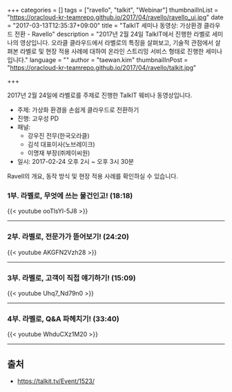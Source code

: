 +++
categories = []
tags = ["ravello", "talkit", "Webinar"]
thumbnailInList = "https://oracloud-kr-teamrepo.github.io/2017/04/ravello/ravello_ui.jpg"
date = "2017-03-13T12:35:37+09:00"
title = "TalkIT 세미나 동영상: 가상환경 클라우드 전환 - Ravello"
description = "2017년 2월 24일 TalkIT에서 진행한 라벨로 세미나의 영상입니다. 오라클 클라우드에서 라벨로의 특징을 살펴보고, 기술적 관점에서 살펴본 라벨로 및 현장 적용 사례에 대하여 온라인 스트리밍 서비스 형태로 진행한 세미나 입니다."
language = ""
author = "taewan.kim"
thumbnailInPost = "https://oracloud-kr-teamrepo.github.io/2017/04/ravello/talkit.jpg"

+++

2017년 2월 24일에 라벨로를 주제로 진행한 TalkIT 웨비나 동영상입니다.

- 주제: 가상화 환경을 손쉽게 클라우드로 전환하기
- 진행: 고우성 PD
- 패널:
  - 강우진 전무(한국오라클)
  - 김석 대표이사(노브레이크)
  - 이명재 부장(㈜제이씨원)
- 일시: 2017-02-24 오후 2시 ~ 오후 3시 30분

Ravell의 개요, 동작 방식 및 현장 적용 사례를 확인하실 수 있습니다.

### 1부. 라벨로, 무엇에 쓰는 물건인고! (18:18)

{{< youtube ooTlsYl-5J8 >}}

***

### 2부. 라벨로, 전문가가 뜯어보기! (24:20)

{{< youtube AKGFN2Vzh28 >}}

***

### 3부. 라벨로, 고객이 직접 얘기하기! (15:09)

{{< youtube Uhq7_Nd79n0 >}}

***

### 4부. 라벨로, Q&A 파헤치기! (33:40)
{{< youtube WhduCXz1M20 >}}

***

## 출처
- https://talkit.tv/Event/1523/
